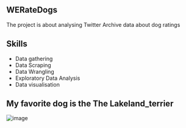 ## WERateDogs
The project is about analysing Twitter Archive data about dog ratings

## Skills
- Data gathering
- Data Scraping
- Data Wrangling
- Exploratory Data Analysis
- Data visualisation

## My favorite dog is the The Lakeland_terrier
![image](https://user-images.githubusercontent.com/94247121/182561908-a4f4fc73-fef6-4f31-9833-846f9a0f2465.png)
